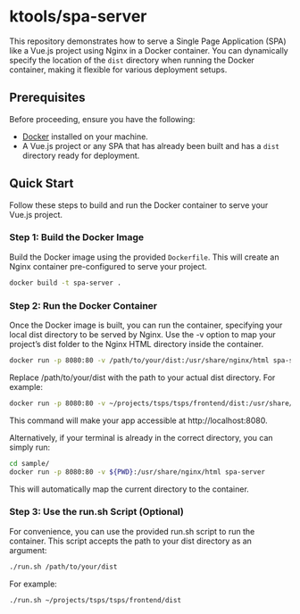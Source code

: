 # ktools/spa-server

This repository demonstrates how to serve a Single Page Application (SPA) like a Vue.js project using Nginx in a Docker container. You can dynamically specify the location of the `dist` directory when running the Docker container, making it flexible for various deployment setups.

## Prerequisites

Before proceeding, ensure you have the following:

- [Docker](https://www.docker.com/get-started) installed on your machine.
- A Vue.js project or any SPA that has already been built and has a `dist` directory ready for deployment.

## Quick Start

Follow these steps to build and run the Docker container to serve your Vue.js project.

### Step 1: Build the Docker Image

Build the Docker image using the provided `Dockerfile`. This will create an Nginx container pre-configured to serve your project.

```bash
docker build -t spa-server .
```

### Step 2: Run the Docker Container

Once the Docker image is built, you can run the container, specifying your local dist directory to be served by Nginx. Use the -v option to map your project’s dist folder to the Nginx HTML directory inside the container.

```bash
docker run -p 8080:80 -v /path/to/your/dist:/usr/share/nginx/html spa-server
```

Replace /path/to/your/dist with the path to your actual dist directory. For example:

```bash
docker run -p 8080:80 -v ~/projects/tsps/tsps/frontend/dist:/usr/share/nginx/html spa-server
```

This command will make your app accessible at http://localhost:8080.

Alternatively, if your terminal is already in the correct directory, you can simply run:

```bash
cd sample/
docker run -p 8080:80 -v ${PWD}:/usr/share/nginx/html spa-server
```

This will automatically map the current directory to the container.

### Step 3: Use the run.sh Script (Optional)

For convenience, you can use the provided run.sh script to run the container. This script accepts the path to your dist directory as an argument:

```bash
./run.sh /path/to/your/dist
```

For example:

```bash
./run.sh ~/projects/tsps/tsps/frontend/dist
```
